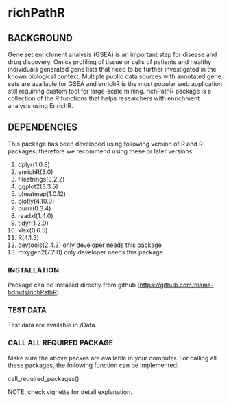 # richPathR
## BACKGROUND

Gene set enrichment analysis (GSEA) is an important step for disease and drug
discovery. Omics profiling of tissue or cells of patients and healthy
individuals generated gene lists that need to be further investigated in the
known biological context. Multiple public data sources with annotated gene sets
are available for GSEA and enrichR is the most popular web application still
requiring custom tool for large-scale mining. richPathR package is a collection
of the R functions that helps researchers with enrichment analysis using EnrichR.

## DEPENDENCIES

This package has been developed using following version of R and R packages,
therefore we recommend using these or later versions:

1. dplyr(1.0.8)
2. enrichR(3.0)
3. filestrings(3.2.2)
4. ggplot2(3.3.5)
5. pheatmap(1.0.12)
6. plotly(4.10.0)
7. purrr(0.3.4)
5. readxl(1.4.0)
6. tidyr(1.2.0)
7. xlsx(0.6.5)  
8. R(4.1.3)
9. devtools(2.4.3) only developer needs this package
10. roxygen2(7.2.0)	only developer needs this package

### INSTALLATION

Package can be installed directly from github (https://github.com/niams-bdmds/richPathR). 

### TEST DATA

Test data are available in /Data.

### CALL ALL REQUIRED PACKAGE

Make sure the above packes are available in your computer. For calling all these
packages, the following function can be implemented:

call_required_packages() 

NOTE: check vignette for detail explanation. 



